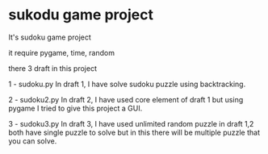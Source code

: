 # sukodu game project
It's sudoku game project 

it require pygame, time, random

there 3 draft in this project 

1 - sudoku.py
In draft 1, I have solve sudoku puzzle using backtracking.

2 - sudoku2.py
In draft 2, I have used core element of draft 1 but using pygame I tried to give this project a GUI.

3 - sudoku3.py
In draft 3, I have used unlimited random puzzle in draft 1,2 both have single puzzle to solve but in this there will be multiple puzzle that you can solve.
